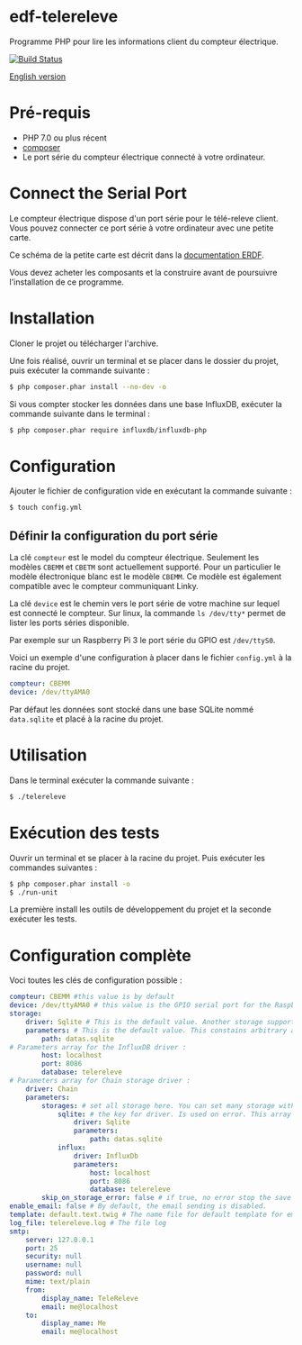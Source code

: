 # edf-telereleve

Programme PHP pour lire les informations client du compteur électrique.

[![Build Status](https://travis-ci.org/Mactronique/edf-telereleve.svg?branch=master)](https://travis-ci.org/Mactronique/edf-telereleve)

[English version](README-en.md)

# Pré-requis 

* PHP 7.0 ou plus récent
* [composer](https://getcomposer.org)
* Le port série du compteur électrique connecté à votre ordinateur.

# Connect the Serial Port

Le compteur électrique dispose d'un port série pour le télé-releve client. 
Vous pouvez connecter ce port série à votre ordinateur avec une petite carte.

Ce schéma de la petite carte est décrit dans la [documentation ERDF](doc/ERDF-NOI-CPT_02F.pdf).

Vous devez acheter les composants et la construire avant de poursuivre l'installation de ce programme.

# Installation

Cloner le projet ou télécharger l'archive.

Une fois réalisé, ouvrir un terminal et se placer dans le dossier du projet, puis exécuter la commande suivante :

```bash
$ php composer.phar install --no-dev -o
```

Si vous compter stocker les données dans une base InfluxDB, exécuter la commande suivante dans le terminal :

```bash
$ php composer.phar require influxdb/influxdb-php
```

# Configuration

Ajouter le fichier de configuration vide en exécutant la commande suivante :

```bash
$ touch config.yml
```

## Définir la configuration du port série

La clé `compteur` est le model du compteur électrique.
Seulement les modèles `CBEMM` et `CBETM` sont actuellement supporté.
Pour un particulier le modèle électronique blanc est le modèle `CBEMM`.
Ce modèle est également compatible avec le compteur communiquant Linky.

La clé `device` est le chemin vers le port série de votre machine sur lequel est connecté le compteur.
Sur linux, la commande `ls /dev/tty*` permet de lister les ports séries disponible.

Par exemple sur un Raspberry Pi 3 le port série du GPIO est `/dev/ttyS0`.

Voici un exemple d'une configuration à placer dans le fichier `config.yml` à la racine du projet.

```yaml
compteur: CBEMM
device: /dev/ttyAMA0
```

Par défaut les données sont stocké dans une base SQLite nommé `data.sqlite` et placé à la racine du projet.

# Utilisation

Dans le terminal exécuter la commande suivante :

```bash
$ ./telereleve
```

# Exécution des tests

Ouvrir un terminal et se placer à la racine du projet. Puis exécuter les commandes suivantes :

```bash
$ php composer.phar install -o
$ ./run-unit
```

La première install les outils de développement du projet et la seconde exécuter les tests.

# Configuration complète

Voci toutes les clés de configuration possible :

```yaml
compteur: CBEMM #this value is by default
device: /dev/ttyAMA0 # this value is the GPIO serial port for the Raspberry Pi
storage:
    driver: Sqlite # This is the default value. Another storage supported is 'InfluxDb'.
    parameters: # This is the default value. This constains arbitrary array configuration key for the driver.
        path: datas.sqlite
# Parameters array for the InfluxDB driver :
        host: localhost
        port: 8086
        database: telereleve
# Parameters array for Chain storage driver :
    driver: Chain
    parameters:
        storages: # set all storage here. You can set many storage with same driver 
            sqlite: # the key for driver. Is used on error. This array contains the driver configuration.
                driver: Sqlite
                parameters:
                    path: datas.sqlite
            influx:
                driver: InfluxDb
                parameters:
                    host: localhost
                    port: 8086
                    database: telereleve
        skip_on_storage_error: false # if true, no error stop the save process. If one storage is on error, the error is ignored.
enable_email: false # By default, the email sending is disabled.
template: default.text.twig # The name file for default template for email body content.
log_file: telereleve.log # The file log
smtp:
    server: 127.0.0.1
    port: 25
    security: null 
    username: null
    password: null
    mime: text/plain
    from: 
        display_name: TeleReleve
        email: me@localhost
    to: 
        display_name: Me
        email: me@localhost
```

